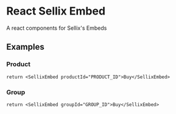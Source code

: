 # React Sellix Embed
A react components for Sellix's Embeds

## Examples

### Product
```tsx
return <SellixEmbed productId="PRODUCT_ID">Buy</SellixEmbed>
```

### Group
```tsx
return <SellixEmbed groupId="GROUP_ID">Buy</SellixEmbed>
```
